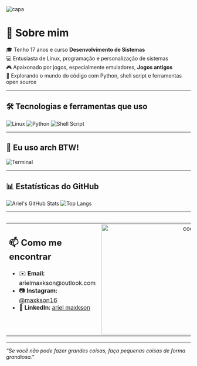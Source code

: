<img src="https://capsule-render.vercel.app/api?type=waving&color=0F2027,203A43,2C5364&height=180&section=header&text=Olá,%20eu%20sou%20o%20Ariel!&fontSize=30&fontColor=ffffff&animation=fadeIn" alt="capa"/>

# 👋 Sobre mim

🎓 Tenho 17 anos e curso **Desenvolvimento de Sistemas**  
💻 Entusiasta de Linux, programação e personalização de sistemas  
🎮 Apaixonado por jogos, especialmente emuladores, **Jogos antigos**  
🚀 Explorando o mundo do código com Python, shell script e ferramentas open source

---

## 🛠️ Tecnologias e ferramentas que uso
![Linux](https://img.shields.io/badge/Linux-FCC624?style=flat&logo=linux&logoColor=black)
![Python](https://img.shields.io/badge/Python-3776AB?style=flat&logo=python&logoColor=white)
![Shell Script](https://img.shields.io/badge/Shell_Script-121011?style=flat&logo=gnu-bash&logoColor=white)

---

## 🐧 Eu uso arch BTW!
![Terminal](https://i.imgur.com/okm6XX8.png)

---

## 📊 Estatísticas do GitHub

![Ariel's GitHub Stats](https://github-readme-stats.vercel.app/api?username=ArielM08&show_icons=true&theme=tokyonight)
![Top Langs](https://github-readme-stats.vercel.app/api/top-langs/?username=ArielM08&layout=compact&theme=tokyonight)

---

##

<table border="0">
  <tr>
    <td align="left" valign="top" width="60%">
      <h2>📫 Como me encontrar</h2>
      <ul>
        <li>✉️ <strong>Email:</strong> arielmaxkson@outlook.com</li>
        <li>📷 <strong>Instagram:</strong> <a href="https://instagram.com/maxkson16">@maxkson16</a></li>
        <li>🧠 <strong>LinkedIn:</strong> <a href="https://linkedin.com/in/ariel-maxkson-b8a717364">ariel maxkson</a></li>
      </ul>
    </td>
    <td align="right" valign="top" width="40%">
      <img src="https://i.pinimg.com/originals/22/e4/94/22e49430a9a271ca1eaef7ea89ddd858.gif" width="300" alt="coding gif"/>
    </td>
  </tr>
</table>

---

_“Se você não pode fazer grandes coisas, faça pequenas coisas de forma grandiosa.”_


<!--
**ArielM08/ArielM08** is a ✨ _special_ ✨ repository because its `README.md` (this file) appears on your GitHub profile.

Here are some ideas to get you started:

- 🔭 I’m currently working on ...
- 🌱 I’m currently learning ...
- 👯 I’m looking to collaborate on ...
- 🤔 I’m looking for help with ...
- 💬 Ask me about ...
- 📫 How to reach me: ...
- 😄 Pronouns: ...
- ⚡ Fun fact: ...
-->
